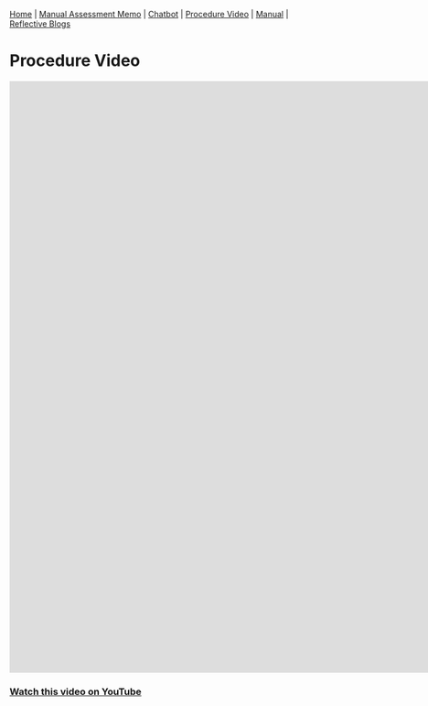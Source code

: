 [Home](index.md) | [Manual Assessment Memo](manual_assessment_memo.md) | [Chatbot](chatbot.md) | [Procedure Video](procedure_video.md) | [Manual](manual.md) | [Reflective Blogs](reflective_blogs.md) 


# Procedure Video
<iframe width="1840" height="1035" src="https://www.youtube.com/embed/KN68u8xv8u0" title="ENC4265 Tutorial video" frameborder="0" allow="accelerometer; autoplay; clipboard-write; encrypted-media; gyroscope; picture-in-picture; web-share" referrerpolicy="strict-origin-when-cross-origin" allowfullscreen></iframe>


### [Watch this video on YouTube]([https://youtu.be/iadzYtX4ERU](https://www.youtube.com/watch?v=KN68u8xv8u0))

